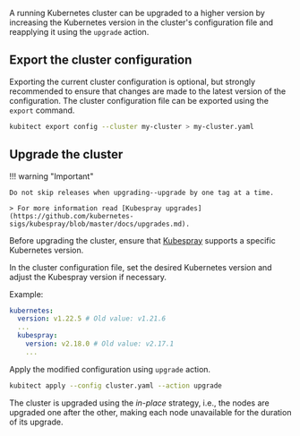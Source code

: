 A running Kubernetes cluster can be upgraded to a higher version by increasing the Kubernetes version in the cluster's configuration file and reapplying it using the `upgrade` action.


## Export the cluster configuration

Exporting the current cluster configuration is optional, but strongly recommended to ensure that changes are made to the latest version of the configuration.
The cluster configuration file can be exported using the `export` command.

```sh
kubitect export config --cluster my-cluster > my-cluster.yaml
```


## Upgrade the cluster

!!! warning "Important"

    Do not skip releases when upgrading--upgrade by one tag at a time.

    > For more information read [Kubespray upgrades](https://github.com/kubernetes-sigs/kubespray/blob/master/docs/upgrades.md).

Before upgrading the cluster, ensure that [Kubespray](https://github.com/kubernetes-sigs/kubespray#supported-components) supports a specific Kubernetes version.

In the cluster configuration file, set the desired Kubernetes version and adjust the Kubespray version if necessary.

Example:
```yaml title="cluster.yaml"
kubernetes:
  version: v1.22.5 # Old value: v1.21.6
  ...
  kubespray:
    version: v2.18.0 # Old value: v2.17.1
    ...
```

Apply the modified configuration using `upgrade` action.
```sh
kubitect apply --config cluster.yaml --action upgrade
```

The cluster is upgraded using the *in-place* strategy, i.e., the nodes are upgraded one after the other, making each node unavailable for the duration of its upgrade.
